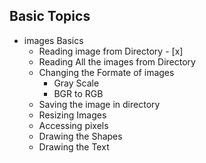 ## Basic Topics


- images Basics 
    - Reading image from Directory - [x]
    - Reading All the images from Directory
    - Changing the Formate of images 
        - Gray Scale 
        - BGR to RGB
    - Saving the image in directory 
    - Resizing Images
    - Accessing pixels
    - Drawing the Shapes 
    - Drawing the Text 
